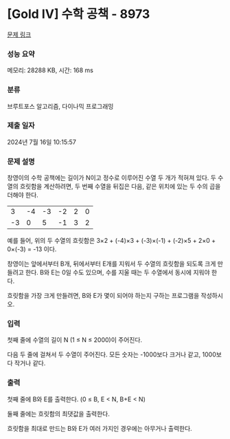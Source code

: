 # [Gold IV] 수학 공책 - 8973 

[문제 링크](https://www.acmicpc.net/problem/8973) 

### 성능 요약

메모리: 28288 KB, 시간: 168 ms

### 분류

브루트포스 알고리즘, 다이나믹 프로그래밍

### 제출 일자

2024년 7월 16일 10:15:57

### 문제 설명

<p>창영이의 수학 공책에는 길이가 N이고 정수로 이루어진 수열 두 개가 적혀져 있다. 두 수열의 흐릿함을 계산하려면, 두 번째 수열을 뒤집은 다음, 같은 위치에 있는 두 수의 곱을 더해야 한다.</p>

<table class="table table-bordered table-center-30 td-center">
	<tbody>
		<tr>
			<td>3</td>
			<td>-4</td>
			<td>-3</td>
			<td>-2</td>
			<td>2</td>
			<td>0</td>
		</tr>
		<tr>
			<td>-3</td>
			<td>0</td>
			<td>5</td>
			<td>-1</td>
			<td>3</td>
			<td>2</td>
		</tr>
	</tbody>
</table>

<p>예를 들어, 위의 두 수열의 흐릿함은 3×2 + (-4)×3 + (-3)×(-1) + (-2)×5 + 2×0 + 0×(-3) = -13 이다.</p>

<p>창영이는 앞에서부터 B개, 뒤에서부터 E개를 지워서 두 수열의 흐릿함을 되도록 크게 만들려고 한다. B와 E는 0일 수도 있으며, 수를 지울 때는 두 수열에서 동시에 지워야 한다.</p>

<p>흐릿함을 가장 크게 만들려면, B와 E가 몇이 되어야 하는지 구하는 프로그램을 작성하시오.</p>

### 입력 

 <p>첫째 줄에 수열의 길이 N (1 ≤ N ≤ 2000)이 주어진다.</p>

<p>다음 두 줄에 걸쳐서 두 수열이 주어진다. 모든 숫자는 -1000보다 크거나 같고, 1000보다 작거나 같다.</p>

### 출력 

 <p>첫째 줄에 B와 E를 출력한다. (0 ≤ B, E < N, B+E < N)</p>

<p>둘째 줄에는 흐릿함의 최댓값을 출력한다.</p>

<p>흐릿함을 최대로 만드는 B와 E가 여러 가지인 경우에는 아무거나 출력한다.</p>

